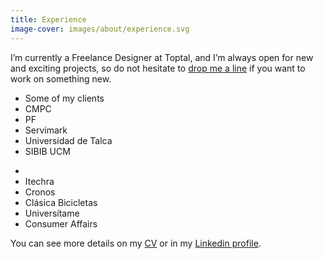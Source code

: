 ```yaml
---
title: Experience
image-cover: images/about/experience.svg
---
```

I’m currently a Freelance Designer at Toptal, and I’m always open for new and exciting projects, so do not hesitate to <a href="mailto:hello@iamcamilo.me">drop me a line</a> if you want to work on something new.
<div class="list">
  <ul class="col-1">
    <li class="subtitle">Some of my clients</li>
    <li>CMPC</li>
    <li>PF</li>
    <li>Servimark</li>
    <li>Universidad de Talca</li>
    <li>SIBIB UCM</li>
  </ul>
  <ul class="col-1">
    <li class="subtitle"></li>
    <li>Itechra</li>
    <li>Cronos</li>
    <li>Clásica Bicicletas</li>
    <li>Universítame</li>
    <li>Consumer Affairs</li>
  </ul>
</div>
You can see more details on my <a href="https://drive.google.com/open?id=0B6-SxHdAstlbTjhnUnNocVU3WFk" target="_blank">CV</a> or in my <a href="https://www.linkedin.com/in/iamcamilo" target="_blank">Linkedin profile</a>.
